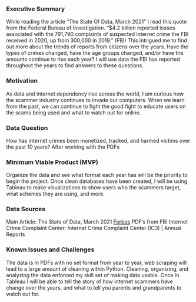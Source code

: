 ### Executive Summary
While reading the article “The State Of Data, March 2021” I read this quote from the Federal Bureau of Investigation. “$4.2 billion reported losses associated with the 791,790 complaints of suspected internet crime the FBI received in 2020, up from 300,000 in 2019.” (FBI) This intrigued me to find out more about the trends of reports from citizens over the years. Have the types of crimes changed, have the age groups changed, and/or have the amounts continue to rise each year? I will use data the FBI has reported throughout the years to find answers to these questions.
	
### Motivation
As data and internet dependency rise across the world, I am curious how the scammer industry continues to invade our computers. When we learn from the past, we can continue to fight the good fight to educate users on the scams being used and what to watch out for online.
	
### Data Question
How has internet crimes been monetized, tracked, and harmed victims over the past 10 years?
	After working with the PDFs 

### Minimum Viable Product (MVP)
Organize the data and see what format each year has will be the priority to begin the project. Once clean databases have been created, I will be using Tableau to make visualizations to show users who the scammers target, what schemes they are using, and more.

### Data Sources
Main Article: The State of Data, March 2021 [Forbes](https://www.forbes.com/sites/gilpress/2021/03/31/the-state-of-data-march-2021/?sh=75cf88ff3628)
PDF’s from FBI Internet Crime Complaint Center: Internet Crime Complaint Center (IC3) | Annual Reports

### Known Issues and Challenges
The data is in PDFs with no set format from year to year, web scraping will lead to a large amount of cleaning within Python. Cleaning, organizing, and analyzing the data enforced my skill set of making data usable. Once in Tableau I will be able to tell the story of how internet scammers have change over the years, and what to tell you parents and grandparents to watch out for.
